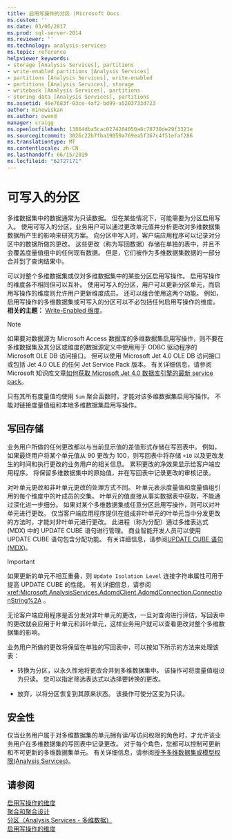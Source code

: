 ```yaml
---
title: 启用写操作的分区 |Microsoft Docs
ms.custom: ''
ms.date: 03/06/2017
ms.prod: sql-server-2014
ms.reviewer: ''
ms.technology: analysis-services
ms.topic: reference
helpviewer_keywords:
- storage [Analysis Services], partitions
- write-enabled partitions [Analysis Services]
- partitions [Analysis Services], write-enabled
- partitions [Analysis Services], storage
- writeback [Analysis Services], partitions
- storing data [Analysis Services], partitions
ms.assetid: 46e7683f-03ce-4af2-bd99-a5203733d723
author: minewiskan
ms.author: owend
manager: craigg
ms.openlocfilehash: 13864dba5cac0274204050a8c78730de29f3321e
ms.sourcegitcommit: 3026c22b7fba19059a769ea5f367c4f51efaf286
ms.translationtype: MT
ms.contentlocale: zh-CN
ms.lasthandoff: 06/15/2019
ms.locfileid: "62727171"
---
```

# <a name="write-enabled-partitions"></a>可写入的分区
  多维数据集中的数据通常为只读数据。 但在某些情况下，可能需要为分区启用写入。 使用可写入的分区，业务用户可以通过更改单元值并分析更改对多维数据集数据所产生的影响来研究方案。 向分区中写入时，客户端应用程序可以记录对分区中的数据所做的更改。 这些更改（称为写回数据）存储在单独的表中，并且不会覆盖度量值组中的任何现有数据。 但是，它们被作为多维数据集数据的一部分合并到了查询结果中。  
  
 可以对整个多维数据集或仅对多维数据集中的某些分区启用写操作。 启用写操作的维度各不相同但可以互补。 使用可写入的分区，用户可以更新分区单元，而启用写操作的维度则允许用户更新维度成员。 还可以组合使用这两个功能。 例如，启用写操作的多维数据集或可写入的分区可以不必包括任何启用写操作的维度。 **相关的主题：** [Write-Enabled 维度](../multidimensional-models-olap-logical-dimension-objects/write-enabled-dimensions.md)。  
  
> [!NOTE]  
>  如果要对数据源为 Microsoft Access 数据库的多维数据集启用写操作，则不要在多维数据集及其分区或维度的数据源定义中使用用于 ODBC 驱动程序的 Microsoft OLE DB 访问接口。 但可以使用 Microsoft Jet 4.0 OLE DB 访问接口或包括 Jet 4.0 OLE 的任何 Jet Service Pack 版本。 有关详细信息，请参阅 Microsoft 知识库文章[如何获取 Microsoft Jet 4.0 数据库引擎的最新 service pack](https://support.microsoft.com/?kbid=239114)。  
  
 只有其所有度量值均使用 `Sum` 聚合函数时，才能对该多维数据集启用写操作。 不能对链接度量值组和本地多维数据集启用写操作。  
  
## <a name="writeback-storage"></a>写回存储  
 业务用户所做的任何更改都以与当前显示值的差值形式存储在写回表中。 例如，如果最终用户将某个单元值从 90 更改为 100，则写回表中将存储 `+10` 以及更改发生的时间和执行更改的业务用户的相关信息。 累积更改的净效果显示给客户端应用程序。 将保留多维数据集中的原始值，并在写回表中记录更改的审核记录。  
  
 对叶单元更改和非叶单元更改的处理方式不同。 叶单元表示度量值和度量值组引用的每个维度中的叶成员的交集。 叶单元的值直接从事实数据表中获取，不能通过深化进一步细分。 如果对某个多维数据集或任意分区启用写操作，则可以对叶单元进行更改。 仅当客户端应用程序提供在组成非叶单元的叶单元当中分发更改的方法时，才能对非叶单元进行更改。 此进程（称为分配）通过多维表达式 (MDX) 中的 UPDATE CUBE 语句进行管理。 商业智能开发人员可以使用 UPDATE CUBE 语句包含分配功能。 有关详细信息，请参阅[UPDATE CUBE 语句&#40;MDX&#41;](/sql/mdx/mdx-data-manipulation-update-cube)。  
  
> [!IMPORTANT]  
>  如果更新的单元不相互重叠，则 `Update Isolation Level` 连接字符串属性可用于提高 UPDATE CUBE 的性能。 有关详细信息，请参阅 <xref:Microsoft.AnalysisServices.AdomdClient.AdomdConnection.ConnectionString%2A> 。  
  
 无论客户端应用程序是否分发对非叶单元的更改，一旦对查询进行评估，写回表中的更改就会应用于叶单元和非叶单元，这样业务用户就可以查看更改对整个多维数据集的影响。  
  
 业务用户所做的更改将保留在单独的写回表中，可以按如下所示的方法来处理该表：  
  
-   转换为分区，以永久性地将更改合并到多维数据集中。 该操作可将度量值组设为只读。 您可以指定筛选表达式以选择要转换的更改。  
  
-   放弃，以将分区恢复到其原来状态。 该操作可使分区变为只读。  
  
## <a name="security"></a>安全性  
 仅当业务用户属于对多维数据集的单元拥有读/写访问权限的角色时，才允许该业务用户在多维数据集的写回表中记录更改。 对于每个角色，您都可以控制可更新和不可更新的多维数据集单元。 有关详细信息，请参阅[授予多维数据集或模型权限&#40;Analysis Services&#41;](../multidimensional-models/grant-cube-or-model-permissions-analysis-services.md)。  
  
## <a name="see-also"></a>请参阅  
 [启用写操作的维度](../multidimensional-models-olap-logical-dimension-objects/write-enabled-dimensions.md)   
 [聚合和聚合设计](../multidimensional-models-olap-logical-cube-objects/aggregations-and-aggregation-designs.md)   
 [分区（Analysis Services - 多维数据）](../multidimensional-models-olap-logical-cube-objects/partitions-analysis-services-multidimensional-data.md)   
 [启用写操作的维度](../multidimensional-models-olap-logical-dimension-objects/write-enabled-dimensions.md)  
  
  
